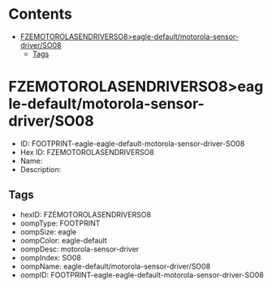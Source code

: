 



Contents
========

* [FZEMOTOROLASENDRIVERSO8>eagle-default/motorola-sensor-driver/SO08](#fzemotorolasendriverso8eagle-defaultmotorola-sensor-driverso08)
	* [Tags](#tags)

# FZEMOTOROLASENDRIVERSO8>eagle-default/motorola-sensor-driver/SO08

- ID: FOOTPRINT-eagle-eagle-default-motorola-sensor-driver-SO08
- Hex ID: FZEMOTOROLASENDRIVERSO8
- Name: 
- Description: 

## Tags

- hexID: FZEMOTOROLASENDRIVERSO8
- oompType: FOOTPRINT
- oompSize: eagle
- oompColor: eagle-default
- oompDesc: motorola-sensor-driver
- oompIndex: SO08
- oompName: eagle-default/motorola-sensor-driver/SO08
- oompID: FOOTPRINT-eagle-eagle-default-motorola-sensor-driver-SO08
